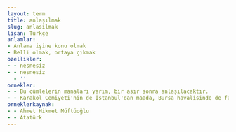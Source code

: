 ```yaml
---
layout: term
title: anlaşılmak
slug: anlasilmak
lisan: Türkçe
anlamlar:
- Anlama işine konu olmak
- Belli olmak, ortaya çıkmak
ozellikler:
- - nesnesiz
- - nesnesiz
  - ''
ornekler:
- - Bu cümlelerin manaları yarım, bir asır sonra anlaşılacaktır.
- - Karakol Cemiyeti'nin de İstanbul'dan maada, Bursa havalisinde de faaliyette bulunduğu anlaşıldı.
orneklerkaynak:
- - Ahmet Hikmet Müftüoğlu
- - Atatürk
---
```

